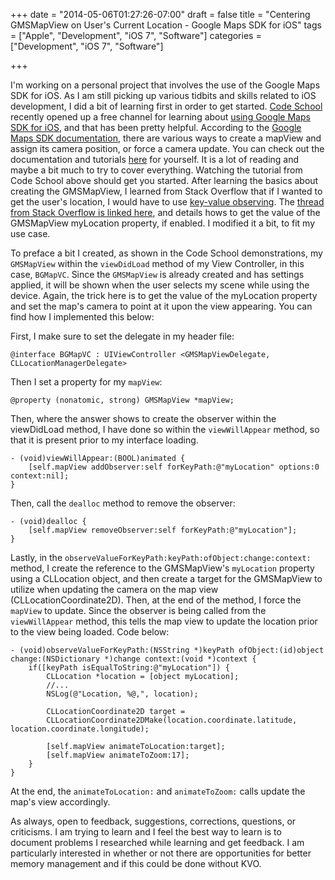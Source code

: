 +++
date = "2014-05-06T01:27:26-07:00"
draft = false
title = "Centering GMSMapView on User's Current Location - Google Maps SDK for iOS"
tags = ["Apple", "Development", "iOS 7", "Software"]
categories = ["Development", "iOS 7", "Software"]

+++

I'm working on a personal project that involves the use of the Google Maps SDK for iOS. As I am still picking up various tidbits and skills related to iOS development, I did a bit of learning first in order to get started. [Code School](https://www.codeschool.com/) recently opened up a free channel for learning about [using Google Maps SDK for iOS](https://www.codeschool.com/courses/exploring-google-maps-for-ios), and that has been pretty helpful. According to the [Google Maps SDK documentation](https://developers.google.com/maps/documentation/ios/), there are various ways to create a mapView and assign its camera position, or force a camera update. You can check out the documentation and tutorials [here](https://developers.google.com/maps/documentation/ios/) for yourself. It is a lot of reading and maybe a bit much to try to cover everything. Watching the tutorial from Code School above should get you started. After learning the basics about creating the GMSMapView, I learned from Stack Overflow that if I wanted to get the user's location, I would have to use [key-value observing](https://developer.apple.com/library/mac/documentation/Cocoa/Conceptual/KeyValueObserving/KeyValueObserving.html). The [thread from Stack Overflow is linked here](http://stackoverflow.com/questions/20607358/could-not-get-current-location-using-google-map-api-gmsmapview/20611812#20611812), and details hows to get the value of the GMSMapView myLocation property, if enabled. I modified it a bit, to fit my use case.

To preface a bit I created, as shown in the Code School demonstrations, my `GMSMapView` within the `viewDidLoad` method of my View Controller, in this case, `BGMapVC`. Since the `GMSMapView` is already created and has settings applied, it will be shown when the user selects my scene while using the device. Again, the trick here is to get the value of the myLocation property and set the map's camera to point at it upon the view appearing. You can find how I implemented this below: 

First, I make sure to set the delegate in my header file:


```
@interface BGMapVC : UIViewController <GMSMapViewDelegate, CLLocationManagerDelegate>
```

Then I set a property for my `mapView`:

```
@property (nonatomic, strong) GMSMapView *mapView;
```

Then, where the answer shows to create the observer within the viewDidLoad method, I have done so within the `viewWillAppear` method, so that it is present prior to my interface loading.

```
- (void)viewWillAppear:(BOOL)animated {
    [self.mapView addObserver:self forKeyPath:@"myLocation" options:0 context:nil];
}
```

Then, call the `dealloc` method to remove the observer:

```
- (void)dealloc {
    [self.mapView removeObserver:self forKeyPath:@"myLocation"];
}
```

Lastly, in the `observeValueForKeyPath:keyPath:ofObject:change:context:` method, I create the reference to the GMSMapView's `myLocation` property using a CLLocation object, and then create a target for the GMSMapView to utilize when updating the camera on the map view (CLLocationCoordinate2D). Then, at the end of the method, I force the `mapView` to update. Since the observer is being called from the `viewWillAppear` method, this tells the map view to update the location prior to the view being loaded. Code below:

```
- (void)observeValueForKeyPath:(NSString *)keyPath ofObject:(id)object change:(NSDictionary *)change context:(void *)context {
    if([keyPath isEqualToString:@"myLocation"]) {
        CLLocation *location = [object myLocation];
        //...
        NSLog(@"Location, %@,", location);

        CLLocationCoordinate2D target =
        CLLocationCoordinate2DMake(location.coordinate.latitude, location.coordinate.longitude);

        [self.mapView animateToLocation:target];
        [self.mapView animateToZoom:17];
    }
}
```

At the end, the `animateToLocation:` and `animateToZoom:` calls update the map's view accordingly.

As always, open to feedback, suggestions, corrections, questions, or criticisms. I am trying to learn and I feel the best way to learn is to document problems I researched while learning and get feedback. I am particularly interested in whether or not there are opportunities for better memory management and if this could be done without KVO.
